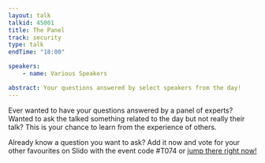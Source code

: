 ```yaml
---
layout: talk
talkid: 45001
title: The Panel
track: security
type: talk
endTime: "18:00"

speakers:
    - name: Various Speakers

abstract: Your questions answered by select speakers from the day!
---
```

Ever wanted to have your questions answered by a panel of experts? Wanted to ask the talked something related to the day but not really their talk? This is your chance to learn from the experience of others.

Already know a question you want to ask? Add it now and vote for your other favourites on Slido with the event code #T074 or <a href="https://app2.sli.do/event/crnuoyfa/questions" target="_blank">jump there right now!</a>
